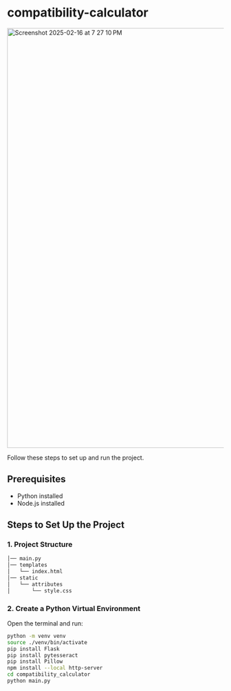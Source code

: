 # compatibility-calculator
<img width="975" alt="Screenshot 2025-02-16 at 7 27 10 PM" src="https://github.com/user-attachments/assets/0ebfe232-2778-40c2-8542-32681b5110f8" />


Follow these steps to set up and run the project.

## Prerequisites

- Python installed
- Node.js installed

## Steps to Set Up the Project

### 1. Project Structure
```sh
│── main.py
│── templates
│   └── index.html
│── static
│   └── attributes
│       └── style.css
```

### 2. Create a Python Virtual Environment
Open the terminal and run:
```sh
python -m venv venv
source ./venv/bin/activate
pip install Flask
pip install pytesseract
pip install Pillow
npm install --local http-server
cd compatibility_calculator
python main.py



